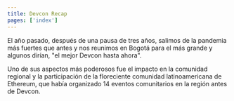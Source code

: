 ```yaml
---
title: Devcon Recap
pages: ['index']
---
```


El año pasado, después de una pausa de tres años, salimos de la pandemia más fuertes que antes y nos reunimos en Bogotá para el más grande y algunos dirían, "el mejor Devcon hasta ahora".

Uno de sus aspectos más poderosos fue el impacto en la comunidad regional y la participación de la floreciente comunidad latinoamericana de Ethereum, que había organizado 14 eventos comunitarios en la región antes de Devcon.